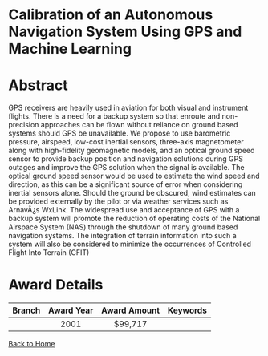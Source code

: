 
Calibration of an Autonomous Navigation System Using GPS and Machine Learning
=============================================================================

# Abstract


GPS receivers are heavily used in aviation for both visual and instrument flights.  There is a need for  a backup system so that enroute and non-precision approaches can be flown without reliance on ground based systems should GPS be unavailable.  We propose to use barometric pressure, airspeed, low-cost inertial sensors, three-axis magnetometer along with high-fidelity geomagnetic models, and an optical ground speed sensor to provide backup position and navigation solutions during GPS outages and improve the GPS solution when the signal is available.  The optical ground speed sensor would be used to estimate the wind speed and direction, as this can be a significant source of error when considering inertial sensors alone.  Should the ground be obscured, wind estimates can be provided externally by the pilot or via weather services such as ArnavÂ¿s WxLink.  The widespread use and acceptance of GPS with a backup system will promote the reduction of operating costs of the National Airspace System (NAS) through the shutdown of many ground based navigation systems.  The integration of terrain information into such a system will also be considered to minimize the occurrences of Controlled Flight Into Terrain (CFIT)  

# Award Details

|Branch|Award Year|Award Amount|Keywords|
| :---: | :---: | :---: | :---: |
||2001|$99,717||
  
  


[Back to Home](https://github.com/chrischow/dod_sbir_awards#1237)